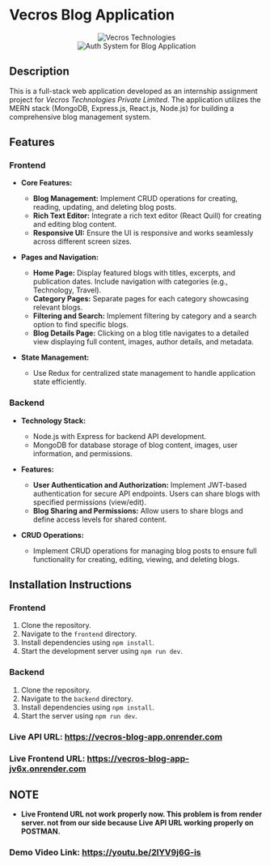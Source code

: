 # Vecros Blog Application

<div style="text-align: center;">
    <img src="https://res.cloudinary.com/dq3pru6ji/image/upload/v1719986780/VECROS_BLOG_APPLICATION_DB_PROTOTYPE_jlvkad.png" alt="Vecros Technologies">
</div>
<div style="text-align: center;">
    <img src="https://res.cloudinary.com/dq3pru6ji/image/upload/v1719986961/AUTH_SYSTEM_FOR_BLOG_APPLICATION_cagwwk.png" alt="Auth System for Blog Application">
</div>

## Description

This is a full-stack web application developed as an internship assignment project for _*Vecros Technologies Private Limited*_. The application utilizes the MERN stack (MongoDB, Express.js, React.js, Node.js) for building a comprehensive blog management system.

## Features

### Frontend

- **Core Features:**

  - **Blog Management:** Implement CRUD operations for creating, reading, updating, and deleting blog posts.
  - **Rich Text Editor:** Integrate a rich text editor (React Quill) for creating and editing blog content.
  - **Responsive UI:** Ensure the UI is responsive and works seamlessly across different screen sizes.

- **Pages and Navigation:**

  - **Home Page:** Display featured blogs with titles, excerpts, and publication dates. Include navigation with categories (e.g., Technology, Travel).
  - **Category Pages:** Separate pages for each category showcasing relevant blogs.
  - **Filtering and Search:** Implement filtering by category and a search option to find specific blogs.
  - **Blog Details Page:** Clicking on a blog title navigates to a detailed view displaying full content, images, author details, and metadata.

- **State Management:**
  - Use Redux for centralized state management to handle application state efficiently.

### Backend

- **Technology Stack:**

  - Node.js with Express for backend API development.
  - MongoDB for database storage of blog content, images, user information, and permissions.

- **Features:**

  - **User Authentication and Authorization:** Implement JWT-based authentication for secure API endpoints. Users can share blogs with specified permissions (view/edit).
  - **Blog Sharing and Permissions:** Allow users to share blogs and define access levels for shared content.

- **CRUD Operations:**
  - Implement CRUD operations for managing blog posts to ensure full functionality for creating, editing, viewing, and deleting blogs.

## Installation Instructions

### Frontend

1. Clone the repository.
2. Navigate to the `frontend` directory.
3. Install dependencies using `npm install`.
4. Start the development server using `npm run dev`.

### Backend

1. Clone the repository.
2. Navigate to the `backend` directory.
3. Install dependencies using `npm install`.
4. Start the server using `npm run dev`.

### Live API URL: https://vecros-blog-app.onrender.com

### Live Frontend URL: https://vecros-blog-app-jv6x.onrender.com

## NOTE

- **Live Frontend URL not work properly now. This problem is from render server. not from our side because Live API URL working properly on POSTMAN.**

### Demo Video Link: https://youtu.be/2lYV9j6G-is
